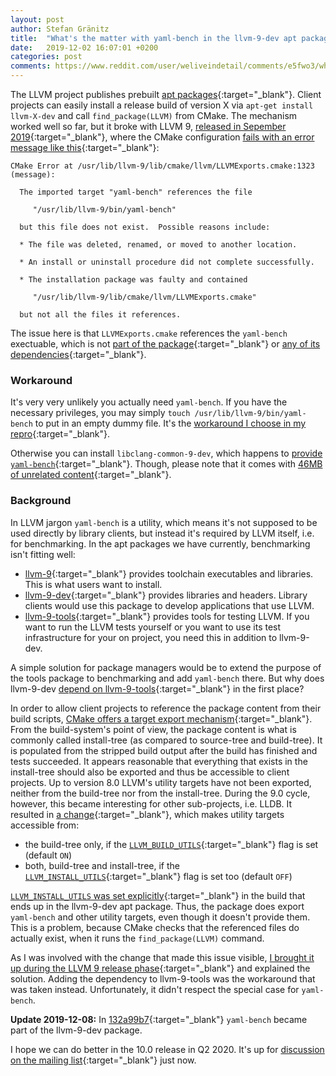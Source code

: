 ```yaml
---
layout: post
author: Stefan Gränitz
title:  "What's the matter with yaml-bench in the llvm-9-dev apt package?"
date:   2019-12-02 16:07:01 +0200
categories: post
comments: https://www.reddit.com/user/weliveindetail/comments/e5fwo3/whats_the_matter_with_yamlbench_in_the_llvm9dev/
---
```


The LLVM project publishes prebuilt [apt packages](http://apt.llvm.org/){:target="_blank"}. Client projects can easily install a release build of version X via `apt-get install llvm-X-dev` and call `find_package(LLVM)` from CMake. The mechanism worked well so far, but it broke with LLVM 9, [released in Sepember 2019](http://lists.llvm.org/pipermail/llvm-dev/2019-September/135304.html){:target="_blank"}, where the CMake configuration [fails with an error message like this](https://travis-ci.org/weliveindetail/apt-llvm-9-dev-repro/builds/619590445#L204){:target="_blank"}:

```
CMake Error at /usr/lib/llvm-9/lib/cmake/llvm/LLVMExports.cmake:1323 (message):

  The imported target "yaml-bench" references the file

     "/usr/lib/llvm-9/bin/yaml-bench"

  but this file does not exist.  Possible reasons include:

  * The file was deleted, renamed, or moved to another location.

  * An install or uninstall procedure did not complete successfully.

  * The installation package was faulty and contained

     "/usr/lib/llvm-9/lib/cmake/llvm/LLVMExports.cmake"

  but not all the files it references.
```

The issue here is that `LLVMExports.cmake` references the `yaml-bench` exectuable, which is not [part of the package](https://packages.debian.org/sid/llvm-9-dev){:target="_blank"} or [any of its dependencies](https://salsa.debian.org/pkg-llvm-team/llvm-toolchain/blob/9/debian/control#L320){:target="_blank"}.

### Workaround

It's very very unlikely you actually need `yaml-bench`. If you have the necessary privileges, you may simply `touch /usr/lib/llvm-9/bin/yaml-bench` to put in an empty dummy file. It's the [workaround I choose in my repro](https://github.com/weliveindetail/apt-llvm-9-dev-repro/commit/86497a3b){:target="_blank"}.

Otherwise you can install `libclang-common-9-dev`, which happens to [provide `yaml-bench`](https://packages.debian.org/sid/amd64/libclang-common-9-dev/filelist){:target="_blank"}. Though, please note that it comes with [46MB of unrelated content](https://packages.debian.org/sid/libclang-common-9-dev#pdownload){:target="_blank"}.

### Background

In LLVM jargon `yaml-bench` is a utility, which means it's not supposed to be used directly by library clients, but instead it's required by LLVM itself, i.e. for benchmarking. In the apt packages we have currently, benchmarking isn't fitting well:

* [llvm-9](https://packages.debian.org/sid/llvm-9){:target="_blank"} provides toolchain executables and libraries. This is what users want to install.
* [llvm-9-dev](https://packages.debian.org/sid/llvm-9-dev){:target="_blank"} provides libraries and headers. Library clients would use this package to develop applications that use LLVM.
* [llvm-9-tools](https://packages.debian.org/sid/llvm-9-tools){:target="_blank"} provides tools for testing LLVM. If you want to run the LLVM tests yourself or you want to use its test infrastructure for your on project, you need this in addition to llvm-9-dev.

A simple solution for package managers would be to extend the purpose of the tools package to benchmarking and add `yaml-bench` there. But why does llvm-9-dev [depend on llvm-9-tools](https://salsa.debian.org/pkg-llvm-team/llvm-toolchain/blob/9/debian/control#L320){:target="_blank"} in the first place?

In order to allow client projects to reference the package content from their build scripts, [CMake offers a target export mechanism](https://cmake.org/cmake/help/latest/command/export.html){:target="_blank"}. From the build-system's point of view, the package content is what is commonly called install-tree (as compared to source-tree and build-tree). It is populated from the stripped build output after the build has finished and tests succeeded. It appears reasonable that everything that exists in the install-tree should also be exported and thus be accessible to client projects. Up to version 8.0 LLVM's utility targets have not been exported, neither from the build-tree nor from the install-tree. During the 9.0 cycle, however, this became interesting for other sub-projects, i.e. LLDB. It resulted in [a change](https://reviews.llvm.org/D56606){:target="_blank"}, which makes utility targets accessible from:

* the build-tree only, if the [`LLVM_BUILD_UTILS`](https://github.com/llvm/llvm-project/blob/e99a087fff6c/llvm/CMakeLists.txt#L508){:target="_blank"} flag is set (default `ON`)
* both, build-tree and install-tree, if the [`LLVM_INSTALL_UTILS`](https://github.com/llvm/llvm-project/blob/e99a087fff6c/llvm/CMakeLists.txt#L177){:target="_blank"} flag is set too (default `OFF`)

[`LLVM_INSTALL_UTILS` was set explicitly](https://salsa.debian.org/pkg-llvm-team/llvm-toolchain/blob/9/debian/rules#L363){:target="_blank"} in the build that ends up in the llvm-9-dev apt package. Thus, the package does export `yaml-bench` and other utility targets, even though it doesn't provide them. This is a problem, because CMake checks that the referenced files do actually exist, when it runs the `find_package(LLVM)` command.

As I was involved with the change that made this issue visible, [I brought it up during the LLVM 9 release phase](https://llvm.org/PR43035){:target="_blank"} and explained the solution. Adding the dependency to llvm-9-tools was the workaround that was taken instead. Unfortunately, it didn't respect the special case for `yaml-bench`.

**Update 2019-12-08:** In [132a99b7](https://salsa.debian.org/pkg-llvm-team/llvm-toolchain/commit/132a99b7a0db3771f2ec0cd4d9598a98fc25750f){:target="_blank"} `yaml-bench` became part of the llvm-9-dev package.

I hope we can do better in the 10.0 release in Q2 2020. It's up for [discussion on the mailing list](http://lists.llvm.org/pipermail/llvm-dev/2019-December/thread.html#137337){:target="_blank"} just now.
